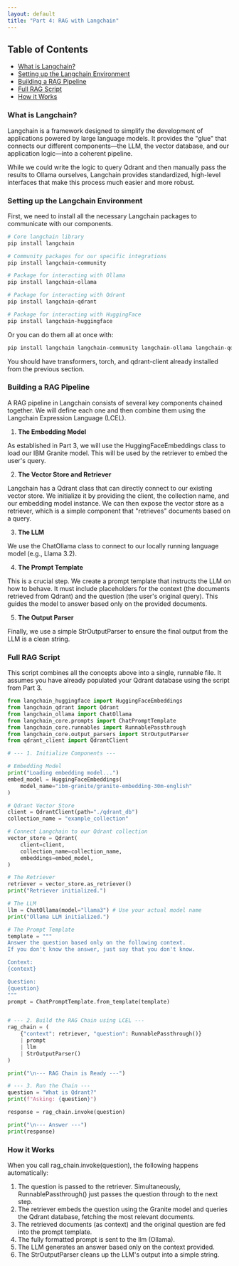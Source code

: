 ```yaml
---
layout: default
title: "Part 4: RAG with Langchain"
---
```


## Table of Contents

- [What is Langchain?](#what-is-langchain)
- [Setting up the Langchain Environment](#setting-up-the-langchain-environment)
- [Building a RAG Pipeline](#building-a-rag-pipeline)
- [Full RAG Script](#full-rag-script)
- [How it Works](#how-it-works)

### What is Langchain?

Langchain is a framework designed to simplify the development of applications powered by large language models. It provides the "glue" that connects our different components—the LLM, the vector database, and our application logic—into a coherent pipeline.

While we could write the logic to query Qdrant and then manually pass the results to Ollama ourselves, Langchain provides standardized, high-level interfaces that make this process much easier and more robust.

### Setting up the Langchain Environment

First, we need to install all the necessary Langchain packages to communicate with our components.

```bash
# Core langchain library
pip install langchain

# Community packages for our specific integrations
pip install langchain-community

# Package for interacting with Ollama
pip install langchain-ollama

# Package for interacting with Qdrant
pip install langchain-qdrant

# Package for interacting with HuggingFace
pip install langchain-huggingface
```

Or you can do them all at once with:

```bash
pip install langchain langchain-community langchain-ollama langchain-qdrant langchain-huggingface
```

You should have transformers, torch, and qdrant-client already installed from the previous section.

### Building a RAG Pipeline

A RAG pipeline in Langchain consists of several key components chained together. We will define each one and then combine them using the Langchain Expression Language (LCEL).

1. **The Embedding Model**

As established in Part 3, we will use the HuggingFaceEmbeddings class to load our IBM Granite model. This will be used by the retriever to embed the user's query.

2. **The Vector Store and Retriever**

Langchain has a Qdrant class that can directly connect to our existing vector store. We initialize it by providing the client, the collection name, and our embedding model instance. We can then expose the vector store as a retriever, which is a simple component that "retrieves" documents based on a query.

3. **The LLM**

We use the ChatOllama class to connect to our locally running language model (e.g., Llama 3.2).

4. **The Prompt Template**

This is a crucial step. We create a prompt template that instructs the LLM on how to behave. It must include placeholders for the context (the documents retrieved from Qdrant) and the question (the user's original query). This guides the model to answer based only on the provided documents.

5. **The Output Parser**

Finally, we use a simple StrOutputParser to ensure the final output from the LLM is a clean string.

### Full RAG Script

This script combines all the concepts above into a single, runnable file. It assumes you have already populated your Qdrant database using the script from Part 3.

```python
from langchain_huggingface import HuggingFaceEmbeddings
from langchain_qdrant import Qdrant
from langchain_ollama import ChatOllama
from langchain_core.prompts import ChatPromptTemplate
from langchain_core.runnables import RunnablePassthrough
from langchain_core.output_parsers import StrOutputParser
from qdrant_client import QdrantClient

# --- 1. Initialize Components ---

# Embedding Model
print("Loading embedding model...")
embed_model = HuggingFaceEmbeddings(
    model_name="ibm-granite/granite-embedding-30m-english"
)

# Qdrant Vector Store
client = QdrantClient(path="./qdrant_db")
collection_name = "example_collection"

# Connect Langchain to our Qdrant collection
vector_store = Qdrant(
    client=client,
    collection_name=collection_name,
    embeddings=embed_model,
)

# The Retriever
retriever = vector_store.as_retriever()
print("Retriever initialized.")

# The LLM
llm = ChatOllama(model="llama3") # Use your actual model name
print("Ollama LLM initialized.")

# The Prompt Template
template = """
Answer the question based only on the following context.
If you don't know the answer, just say that you don't know.

Context:
{context}

Question:
{question}
"""
prompt = ChatPromptTemplate.from_template(template)


# --- 2. Build the RAG Chain using LCEL ---
rag_chain = (
    {"context": retriever, "question": RunnablePassthrough()}
    | prompt
    | llm
    | StrOutputParser()
)

print("\n--- RAG Chain is Ready ---")

# --- 3. Run the Chain ---
question = "What is Qdrant?"
print(f"Asking: {question}")

response = rag_chain.invoke(question)

print("\n--- Answer ---")
print(response)
```

### How it Works

When you call rag_chain.invoke(question), the following happens automatically:

1. The question is passed to the retriever. Simultaneously, RunnablePassthrough() just passes the question through to the next step.
2. The retriever embeds the question using the Granite model and queries the Qdrant database, fetching the most relevant documents.
3. The retrieved documents (as context) and the original question are fed into the prompt template.
4. The fully formatted prompt is sent to the llm (Ollama).
5. The LLM generates an answer based only on the context provided.
6. The StrOutputParser cleans up the LLM's output into a simple string.
